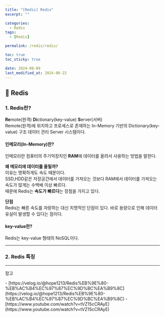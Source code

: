 ```yaml
---
title: "[Redis] Redis"
excerpt: ""

categories:
  - Redis
tags:
  - [Redis]

permalink: /redis/redis/

toc: true
toc_sticky: true

date: 2024-08-09
last_modified_at: 2024-08-22
---
```

## 🚗 Redis
### 1. Redis란?
**Re**mote(원격) **Di**ctionary(key-value) **S**erver(서버)  
Remote(원격)에 위치하고 프로세스로 존재하는 In-Memory 기반의 Dictionary(key-value) 구조 데이터 관리 Server 시스템이다.

#### 인메모리(In-Memory)란?
인메모리란 컴퓨터의 주기억장치인 **RAM**에 데이터를 올려서 사용하는 방법을 말한다.

**왜 메모리에 데이터를 올릴까?**   
이유는 명확하게도 속도 때문이다.  
SSD,HDD같은 저장공간에서 데이터를 가져오는 것보다 RAM에서 데이터를 가져오는 속도가 많게는 수백배 이상 빠르다.  
때문에 Redis는 **속도가 빠르다**는 장점을 가지고 있다.

**단점**  
Redis는 빠른 속도를 자랑하는 대신 치명적인 단점이 있다.
바로 용량으로 인해 데이터 유실이 발생할 수 있다는 점이다.

#### key-value란?
Redis는 key-value 형태의 NoSQL이다.

---

### 2. Redis 특징

---

<p class="ref">참고</p>
- [https://velog.io/@hope1213/Redis%EB%9E%80-%EB%AC%B4%EC%97%87%EC%9D%BC%EA%B9%8C](https://velog.io/@hope1213/Redis%EB%9E%80-%EB%AC%B4%EC%97%87%EC%9D%BC%EA%B9%8C)
- [https://www.youtube.com/watch?v=tVZ15cCRAyE](https://www.youtube.com/watch?v=tVZ15cCRAyE)

